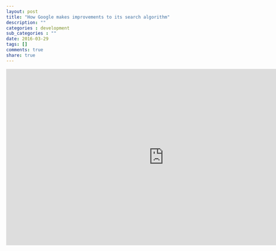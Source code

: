 ```yaml
---
layout: post
title: "How Google makes improvements to its search algorithm"
description: ""
categories : development
sub_categories : ""
date: 2016-03-29
tags: []
comments: true
share: true
---
```


<iframe width="853" height="480" src="https://www.youtube.com/embed/J5RZOU6vK4Q" frameborder="0" allowfullscreen=""></iframe>